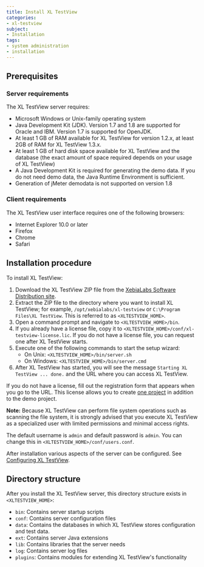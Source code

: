 ```yaml
---
title: Install XL TestView
categories:
- xl-testview
subject:
- Installation
tags:
- system administration
- installation
---
```


## Prerequisites

### Server requirements

The XL TestView server requires:

* Microsoft Windows or Unix-family operating system
* Java Development Kit (JDK). Version 1.7 and 1.8 are supported for Oracle and IBM. Version 1.7 is supported for OpenJDK.
* At least 1 GB of RAM available for XL TestView for version 1.2.x, at least 2GB of RAM for XL TestView 1.3.x.
* At least 1 GB of hard disk space available for XL TestView and the database (the exact amount of space required depends on your usage of XL TestView)
* A Java Development Kit is required for generating the demo data. If you do not need demo data, the Java Runtime Environment is sufficient.
* Generation of jMeter demodata is not supported on version 1.8

### Client requirements

The XL TestView user interface requires one of the following browsers:

* Internet Explorer 10.0 or later
* Firefox
* Chrome
* Safari

## Installation procedure

To install XL TestView:

1. Download the XL TestView ZIP file from the [XebiaLabs Software Distribution site](https://dist.xebialabs.com).
2. Extract the ZIP file to the directory where you want to install XL TestView; for example, `/opt/xebialabs/xl-testview` or `C:\Program Files\XL TestView`. This is referred to as `<XLTESTVIEW_HOME>`.
3. Open a command prompt and navigate to `<XLTESTVIEW_HOME>/bin`.
4. If you already have a license file, copy it to `<XLTESTVIEW_HOME>/conf/xl-testview-license.lic`. If you do not have a license file, you can request one after XL TestView starts.
5. Execute one of the following commands to start the setup wizard:
      * On Unix: `<XLTESTVIEW_HOME>/bin/server.sh`
      * On Windows: `<XLTESTVIEW_HOME>/bin/server.cmd`
6. After XL TestView has started, you will see the message `Starting XL TestView ... done.` and the URL where you can access XL TestView.

If you do not have a license, fill out the registration form that appears when you go to the URL. This license allows you to create [one project](/xl-testview/how-to/add-a-project.html) in addition to the demo project.

**Note:** Because XL TestView can perform file system operations such as scanning the file system, it is strongly advised that you execute XL TestView as a specialized user with limited permissions and minimal access rights.

The default username is `admin` and default password is `admin`. You can change this in `<XLTESTVIEW_HOME>/conf/users.conf`.

After installation various aspects of the server can be configured. See [Configuring XL TestView](/xl-testview/how-to/configuration.html).

## Directory structure

After you install the XL TestView server, this directory structure exists in `<XLTESTVIEW_HOME>`:

* `bin`: Contains server startup scripts
* `conf`: Contains server configuration files
* `data`: Contains the databases in which XL TestView stores configuration and test data.
* `ext`: Contains server Java extensions
* `lib`: Contains libraries that the server needs
* `log`: Contains server log files
* `plugins`: Contains modules for extending XL TestView's functionality
